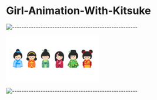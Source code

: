 # Girl-Animation-With-Kitsuke



![-----------------------------------------------------](https://raw.githubusercontent.com/andreasbm/readme/master/assets/lines/rainbow.png)

 <img width=50% src="https://github.com/Lucasbarbosa332/Girl-Animation-With-Kitsuke/blob/main/Gaiko%20japonesas/dist/img/gaiko.png?raw=true"></img>

 ![-----------------------------------------------------](https://raw.githubusercontent.com/andreasbm/readme/master/assets/lines/rainbow.png)
 
